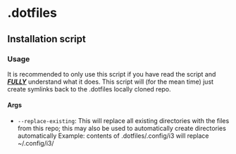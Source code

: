 # .dotfiles

## Installation script

### Usage

It is recommended to only use this script if you have read the script and ***<u>FULLY</u>*** understand what it does. This script will (for the mean time) just create symlinks back to the .dotfiles locally cloned repo.

#### Args

- `--replace-existing`: This will replace all existing directories with the files from this repo; this may also be used to automatically create directories automatically Example: contents of .dotfiles/.config/i3 will replace ~/.config/i3/
